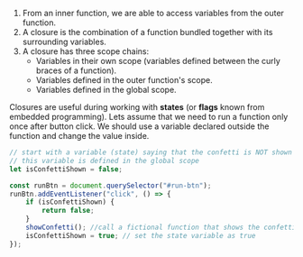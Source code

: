 1. From an inner function, we are able to access variables from the outer function.
2. A closure is the combination of a function bundled together with its surrounding variables.
3. A closure has three scope chains:
	- Variables in their own scope (variables defined between the curly braces of a function).
	- Variables defined in the outer function's scope.
	- Variables defined in the global scope.

Closures are useful during working with **states** (or **flags** known from embedded programming). Lets assume that we need to run a function only once after button click. We should use a variable declared outside the function and change the value inside.

```javascript
// start with a variable (state) saying that the confetti is NOT shown yet
// this variable is defined in the global scope
let isConfettiShown = false;

const runBtn = document.querySelector("#run-btn");
runBtn.addEventListener("click", () => {
    if (isConfettiShown) {
        return false;
    }
    showConfetti(); //call a fictional function that shows the confetti
    isConfettiShown = true; // set the state variable as true
});
```